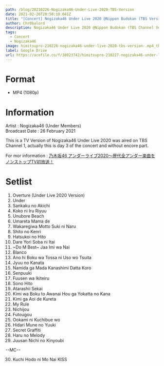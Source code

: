 ```yaml
---
path: /blog/20210226-Nogizaka46-Under-Live-2020-TBS-Version
date: 2021-02-26T20:50:18.041Z
title: "[Concert] Nogizaka46 Under Live 2020 @Nippon Budokan (TBS Version)"
author: Chr0balord
description: Nogizaka46 Under Live 2020 @Nippon Budokan (TBS Channel Version)
tags:
  - Concert
  - Nogizaka46
image: himitsupro-210226-nogizaka46-under-live-2020-tbs-version-.mp4_thumbs.jpg
label: Google Drive
url: https://acefile.co/f/38023742/himitsupro-210227-nogizaka46-under-live-2020-tbs-version-mp4
---
```

# Format

* MP4 (1080p)

# Information

Artist : Nogizaka46 (Under Members) <br>
Broadcast Date : 26 February 2021

This is a TV Version of Nogizaka46 Under Live 2020 was aired on TBS Channel 1, actually this is day 3 of the concert and without encore part.

For mor information : [乃木坂46 アンダーライブ2020〜歴代全アンダー楽曲をノンストップTV初放送！](https://www.tbs.co.jp/tbs-ch/item/o2528/)

# Setlist

1. Overture (Under Live 2020 Version)
2. Under
3. Sankaku no Akichi
4. Koko ni Iru Riyuu
5. Unubore Beach
6. Umareta Mama de
7. Wakaregiwa Motto Suki ni Naru
8. Shito no Kenri
9. Hatsukoi no Hito
10. Dare Yori Soba ni Itai
11. \~Do M Best\~ Jaa Imi wa Nai
12. Blanco
13. Ano hi Boku wa Tossa ni Uso wo Tsuita
14. Jyuu no Kanata
15. Namida ga Mada Kanashimi Datta Koro
16. Senpuuki
17. Fuusen wa Ikiteiru
18. Sono Hito
19. Atarashii Sekai
20. Kimi wa Boku to Awanai Hou ga Yokatta no Kana
21. Kimi ga Aoi de Kureta
22. My Rule
23. Nichijou
24. Futougou
25. Ookami ni Kuchibue wo
26. Hidari Mune no Yuuki
27. Secret Graffiti
28. Haru no Melody
29. Juusan Nichi no Kinyoubi

\--MC--

30. Kuchi Hodo ni Mo Nai KISS